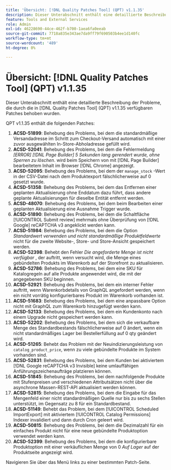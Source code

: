 ```yaml
---
title: 'Übersicht: [!DNL Quality Patches Tool] (QPT) v1.1.35'
description: Dieser Unterabschnitt enthält eine detaillierte Beschreibung der Probleme, die durch die in [!DNL Quality Patches Tool]  (QPT) v1.1.35 verfügbaren Patches behoben wurden.
feature: Tools and External Services
role: Admin
exl-id: 46228690-44ce-462f-b700-1aea6fa0eeab
source-git-commit: 7718a835e343ae7da9ff79f690503b4ee1d140fc
workflow-type: tm+mt
source-wordcount: '489'
ht-degree: 0%

---
```


# Übersicht: [!DNL Quality Patches Tool] (QPT) v1.1.35

Dieser Unterabschnitt enthält eine detaillierte Beschreibung der Probleme, die durch die in [!DNL Quality Patches Tool] (QPT) v1.1.35 verfügbaren Patches behoben wurden.

QPT v1.1.35 enthält die folgenden Patches:

1. **ACSD-51899**: Behebung des Problems, bei dem die standardmäßige Versandadresse im Schritt zum Checkout-Versand automatisch mit einer zuvor ausgewählten In-Store-Abholadresse gefüllt wird.
1. **ACSD-52041**: Behebung des Problems, bei dem die Fehlermeldung *[ERROR] [!DNL Page Builder] 5 Sekunden lang gerendert wurde, ohne Sperren zu löschen*. wird beim Speichern von mit [!DNL Page Builder] bearbeitetem Inhalt im Browser [!DNL Chrome] angezeigt.
1. **ACSD-52095**: Behebung des Problems, bei dem der `manage_stock` -Wert in der CSV-Datei nach dem Produktexport fälschlicherweise auf 0 gesetzt wurde.
1. **ACSD-51358**: Behebung des Problems, bei dem das Entfernen einer geplanten Aktualisierung ohne Enddatum dazu führt, dass andere geplante Aktualisierungen für dieselbe Entität entfernt werden.
1. **ACSD-48070**: Behebung des Problems, bei dem beim Bearbeiten einer geplanten Aktualisierung eine Ausnahme Trigger wurde.
1. **ACSD-51890**: Behebung des Problems, bei dem die Schaltfläche [!UICONTROL Submit review] mehrmals ohne Überprüfung von [!DNL Google] reCAPTCHA v3 angeklickt werden kann.
1. **ACSD-51984**: Behebung des Problems, bei dem die Option *Standardwert verwenden und nicht standardmäßige Produktfeldwerte* nicht für die zweite Website-, Store- und Store-Ansicht gespeichert werden.
1. **ACSD-52398**: Behebt den Fehler *Die angeforderte Menge ist nicht verfügbar* , der auftritt, wenn versucht wird, die Menge eines gebündelten Produkts im Warenkorb auf der Storefront zu aktualisieren.
1. **ACSD-52786**: Behebung des Problems, bei dem eine SKU für Katalogregeln auf alle Produkte angewendet wird, die mit der angegebenen SKU beginnen.
1. **ACSD-52921**: Behebung des Problems, bei dem ein interner Fehler auftritt, wenn Warenkorbdetails von GraphQL angefordert werden, wenn ein nicht vorrätig konfigurierbares Produkt im Warenkorb vorhanden ist.
1. **ACSD-51683**: Behebung des Problems, bei dem eine anpassbare Option nicht mit GraphQL zum Warenkorb hinzugefügt werden kann.
1. **ACSD-52133**: Behebung des Problems, bei dem ein Kundenkonto nach einem Upgrade nicht gespeichert werden kann.
1. **ACSD-52202**: Behebung des Problems, bei dem sich die verkaufbare Menge des Standardbestands fälschlicherweise auf 0 ändert, wenn ein nicht standardmäßiges Lager bei Bestellerfüllung auf 0 qty geändert wird.
1. **ACSD-51265**: Behebt das Problem mit der Neuindizierungsleistung von `catalog_product_price`, wenn zu viele gebündelte Produkte im System vorhanden sind.
1. **ACSD-52831**: Behebung des Problems, bei dem Kunden bei aktiviertem [!DNL Google reCAPTCHA v3 Invisible] keine umlauffähigen Anführungszeichenaufträge platzieren können.
1. **ACSD-51845**: Behebung des Problems, bei dem nachfolgende Produkte mit Stufenpreisen und verschiedenen Attributsätzen nicht über die asynchrone Massen-REST-API aktualisiert werden können.
1. **ACSD-52815**: Behebung des Problems, bei dem die Eingabe für das Mengenfeld einer nicht standardmäßigen Quelle nur bis zu sechs Stellen unterstützt, im Gegensatz zu 8 für ein Standardbestand.
1. **ACSD-51149**: Behebt das Problem, bei dem [!UICONTROL Scheduled ImportExport] mit aktiviertem [!UICONTROL Catalog Permissions] Indexer invalidiert und dann durch Cron geleert wird.
1. **ACSD-50815**: Behebung des Problems, bei dem die Dezimalzahl für ein einfaches Produkt nicht für eine neue gebündelte Produktoption verwendet werden kann.
1. **ACSD-52399**: Behebung des Problems, bei dem die konfigurierbare Produktoption mit einer verkäuflichen Menge von 0 *Auf Lager* auf der Produktseite angezeigt wird.

Navigieren Sie über das Menü links zu einer bestimmten Patch-Seite.
